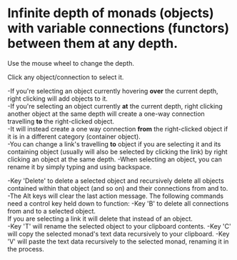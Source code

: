 # Infinite depth of monads (objects) with variable connections (functors) between them at any depth.

Use the mouse wheel to change the depth.

Click any object/connection to select it.

-If you're selecting an object currently hovering **over** the current depth, right clicking will add objects to it.\
-If you're selecting an object currently **at** the current depth, right clicking another object at the same depth will create a one-way connection travelling **to** the right-clicked object.\
-It will instead create a one way connection **from** the right-clicked object if it is in a different category (container object).\
-You can change a link's travelling **to** object if you are selecting it and its containing object (usually will also be selected by clicking the link) by right clicking an object at the same depth.
-When selecting an object, you can rename it by simply typing and using backspace.

-Key 'Delete' to delete a selected object and recursively delete all objects contained within that object (and so on) and their connections from and to.\
-The Alt keys will clear the last action message.
The following commands need a control key held down to function:
-Key 'B' to delete all connections from and to a selected object.\
If you are selecting a link it will delete that instead of an object.\
-Key 'T' will rename the selected object to your clipboard contents.
-Key 'C' will copy the selected monad's text data recursively to your clipboard.
-Key 'V' will paste the text data recursively to the selected monad, renaming it in the process.
